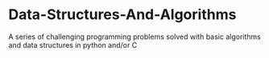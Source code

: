 # Data-Structures-And-Algorithms
 A series of challenging programming problems solved with basic algorithms and data structures in python and/or C
